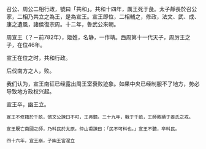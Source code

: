 召公、周公二相行政，號曰「共和」。共和十四年，厲王死于彘。太子靜長於召公家，二相乃共立之為王，是為宣王。宣王即位，二相輔之，修政，法文、武、成、康之遺風，諸侯復宗周。十二年，魯武公來朝。

周宣王（？－前782年），姬姓，名静，一作靖。西周第十一代天子，周厉王之子，在位46年。

宣王在位之时，共和行政。

后伐南方之人，败。

我们认为，宣王南征已经露出周王室衰败迹象。如果中央已经制服不了地方，势必导致地方政权兴起。

宣王卒，幽王立。

```
宣王不修籍於千畝，虢文公諫曰不可，王弗聽。三十九年，戰于千畝，王師敗績于姜氏之戎。
```
```
宣王既亡南國之師，乃料民於太原。仲山甫諫曰：「民不可料也。」宣王不聽，卒料民。
```
```
四十六年，宣王崩，子幽王宮湦立
```